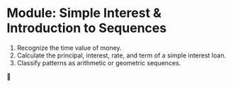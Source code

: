 # Module: Simple Interest & Introduction to Sequences

1. Recognize the time value of money.
2. Calculate the principal, interest, rate, and term of a simple interest loan.
3. Classify patterns as arithmetic or geometric sequences.

 

